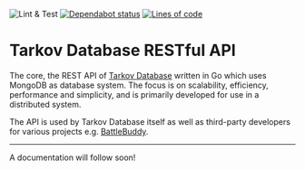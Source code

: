 ![Lint & Test](https://github.com/tarkov-database/rest-api/workflows/Lint%20&%20Test/badge.svg)
[![Dependabot status](https://api.dependabot.com/badges/status?host=github&repo=tarkov-database/rest-api)](https://dependabot.com/)
[![Lines of code](https://tokei.rs/b1/github/tarkov-database/rest-api)](https://github.com/XAMPPRocky/tokei)

# Tarkov Database RESTful API

The core, the REST API of [Tarkov Database](https://tarkov-database.com) written in Go which uses MongoDB as database system. The focus is on scalability, efficiency, performance and simplicity, and is primarily developed for use in a distributed system.

The API is used by Tarkov Database itself as well as third-party developers for various projects e.g. [BattleBuddy](https://github.com/VeritasDev/BattleBuddy).

---

A documentation will follow soon!
